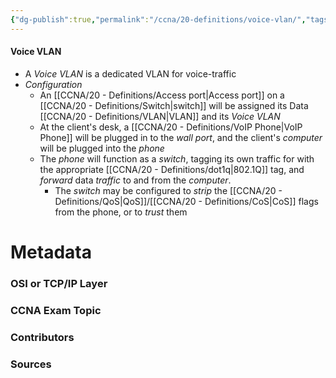 ```yaml
---
{"dg-publish":true,"permalink":"/ccna/20-definitions/voice-vlan/","tags":["defs_ccna"]}
---
```


#### Voice VLAN
- A *Voice VLAN* is a dedicated VLAN for voice-traffic
- *Configuration*
	- An [[CCNA/20 - Definitions/Access port\|Access port]] on a [[CCNA/20 - Definitions/Switch\|switch]] will be assigned its Data [[CCNA/20 - Definitions/VLAN\|VLAN]] and its *Voice VLAN*
	- At the client's desk, a [[CCNA/20 - Definitions/VoIP Phone\|VoIP Phone]] will be plugged in to the *wall port*, and the client's *computer* will be plugged into the *phone*
	- The *phone* will function as a *switch*, tagging its own traffic for with the appropriate [[CCNA/20 - Definitions/dot1q\|802.1Q]] tag, and *forward* data *traffic* to and from the *computer*.
		- The *switch* may be configured to *strip* the [[CCNA/20 - Definitions/QoS\|QoS]]/[[CCNA/20 - Definitions/CoS\|CoS]] flags from the phone, or to *trust* them








# Metadata
### OSI or TCP/IP Layer

### CCNA Exam Topic

### Contributors

### Sources

